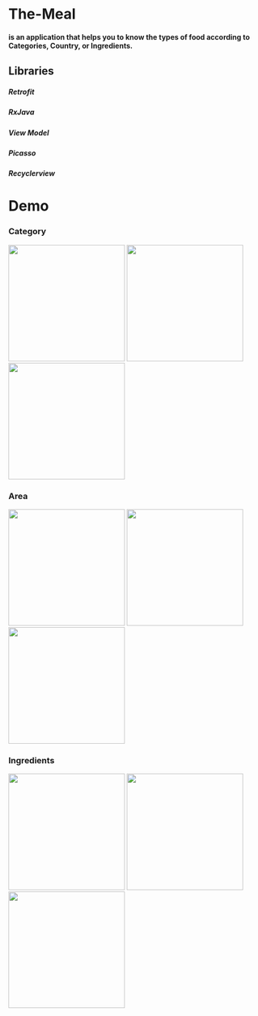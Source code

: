 # The-Meal
#### is an application that helps you to know the types of food according to Categories, Country, or Ingredients.
## Libraries
##### Retrofit
##### RxJava
##### View Model
##### Picasso
##### Recyclerview
# Demo
### Category
<div>
<img src="https://user-images.githubusercontent.com/76561691/221313553-c46ee3d6-ec71-4761-ac92-3c30d52bcb25.jpg" width="230">
  
<img src="https://user-images.githubusercontent.com/76561691/221314728-55c796cb-cda5-40b3-a0ae-328bfbef52d1.jpg" width="230">
<img src="https://user-images.githubusercontent.com/76561691/221315222-f019cb4a-4915-4381-a57c-2f29d6b33e62.jpg" width="230">
</div>

### Area
<div>
<img src="https://user-images.githubusercontent.com/76561691/221316146-0d071e28-053e-4e05-b1db-f2920d3d5ebd.jpg" width="230">
  
<img src="https://user-images.githubusercontent.com/76561691/221317150-f4314b2a-7d95-460e-abea-7bfe227b1b16.jpg" width="230">
  
<img src="https://user-images.githubusercontent.com/76561691/221317360-55c75c9b-b8bd-4da3-91a0-6384f760d6cf.jpg" width="230">
</div>

### Ingredients
<div>
<img src="https://user-images.githubusercontent.com/76561691/221317650-38615f7f-d670-45cf-965e-8c9eb74e73a9.jpg" width="230">
<img src="https://user-images.githubusercontent.com/76561691/221317745-6128c96c-7f26-4289-8bb5-6cd73e8847b4.jpg" width="230">
<img src="https://user-images.githubusercontent.com/76561691/221317823-fab51da9-ce64-42f8-8904-aeb5c9a5b6af.jpg" width="230">
</div>
